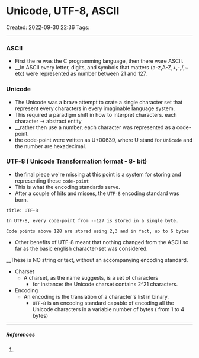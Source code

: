 # Unicode, UTF-8, ASCII
Created: 2022-09-30 22:36
Tags: 
____


### ASCII
* First the re was the C programming language, then there ware ASCII.
* __In ASCII every letter, digits, and symbols that matters (a-z,A-Z,+,-,/,~ etc)
were represented as number between 21 and 127.

### Unicode
* The Unicode was a brave attempt to crate a single character set that represent every characters in every imaginable language system.
* This required a paradigm shift in how to interpret characters.
each character -> abstract entity
* __rather then use a number, each character was represented as a code-point.
* the code-point were written as U+00639, where U stand for `Unicode` and the number are hexadecimal.

### UTF-8  ( Unicode  Transformation format - 8- bit)
* the final piece we're missing at this point is a system for storing and representing these `code-point`
* This is what the encoding standards serve.
* After a couple of hits and misses, the `UTF-8` encoding standard was born.

```ad-tip
title: UTF-8

In UTF-8, every code-point from --127 is stored in a single byte.

Code points above 128 are stored using 2,3 and in fact, up to 6 bytes

```

* Other benefits of UTF-8 meant that nothing changed from the ASCII so far as the basic english character-set was considered.

__These is NO string or text, without an accompanying encoding standard.



* Charset
	* A charset, as the name suggests, is a set of characters
		* for instance: the Unicode charset contains 2^21 characters.
* Encoding
	* An encoding is the translation of a character's list in binary.
		* `UTF-8` is an encoding standard capable of encoding all the Unicode characters in a variable number of bytes ( from 1 to 4 bytes)
_____
##### References
1.

